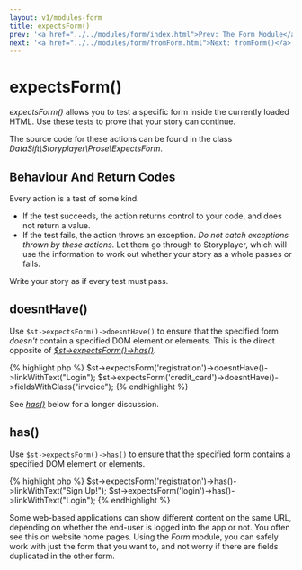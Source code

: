 ```yaml
---
layout: v1/modules-form
title: expectsForm()
prev: '<a href="../../modules/form/index.html">Prev: The Form Module</a>'
next: '<a href="../../modules/form/fromForm.html">Next: fromForm()</a>'
---
```


# expectsForm()

_expectsForm()_ allows you to test a specific form inside the currently loaded HTML.  Use these tests to prove that your story can continue.

The source code for these actions can be found in the class _DataSift\Storyplayer\Prose\ExpectsForm_.

## Behaviour And Return Codes

Every action is a test of some kind.

* If the test succeeds, the action returns control to your code, and does not return a value.
* If the test fails, the action throws an exception.  _Do not catch exceptions thrown by these actions_.  Let them go through to Storyplayer, which will use the information to work out whether your story as a whole passes or fails.

Write your story as if every test must pass.

## doesntHave()

Use `$st->expectsForm()->doesntHave()` to ensure that the specified form _doesn't_ contain a specified DOM element or elements.  This is the direct opposite of _[$st->expectsForm()->has()](#has)_.

{% highlight php %}
$st->expectsForm('registration')->doesntHave()->linkWithText("Login");
$st->expectsForm('credit_card')->doesntHave()->fieldsWithClass("invoice");
{% endhighlight %}

See _[has()](#has)_ below for a longer discussion.

## has()

Use `$st->expectsForm()->has()` to ensure that the specified form contains a specified DOM element or elements.

{% highlight php %}
$st->expectsForm('registration')->has()->linkWithText("Sign Up!");
$st->expectsForm('login')->has()->linkWithText("Login");
{% endhighlight %}

Some web-based applications can show different content on the same URL, depending on whether the end-user is logged into the app or not.  You often see this on website home pages.  Using the _Form_ module, you can safely work with just the form that you want to, and not worry if there are fields duplicated in the other form.